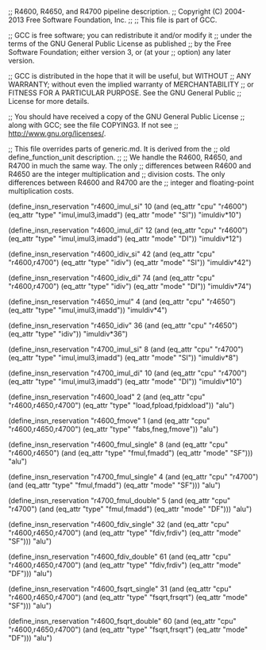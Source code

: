 ;; R4600, R4650, and R4700 pipeline description.
;;   Copyright (C) 2004-2013 Free Software Foundation, Inc.
;;
;; This file is part of GCC.

;; GCC is free software; you can redistribute it and/or modify it
;; under the terms of the GNU General Public License as published
;; by the Free Software Foundation; either version 3, or (at your
;; option) any later version.

;; GCC is distributed in the hope that it will be useful, but WITHOUT
;; ANY WARRANTY; without even the implied warranty of MERCHANTABILITY
;; or FITNESS FOR A PARTICULAR PURPOSE.  See the GNU General Public
;; License for more details.

;; You should have received a copy of the GNU General Public License
;; along with GCC; see the file COPYING3.  If not see
;; <http://www.gnu.org/licenses/>.


;; This file overrides parts of generic.md.  It is derived from the
;; old define_function_unit description.
;;
;; We handle the R4600, R4650, and R4700 in much the same way.  The only
;; differences between R4600 and R4650 are the integer multiplication and
;; division costs. The only differences between R4600 and R4700 are the
;; integer and floating-point multiplication costs.

(define_insn_reservation "r4600_imul_si" 10
  (and (eq_attr "cpu" "r4600")
       (eq_attr "type" "imul,imul3,imadd")
       (eq_attr "mode" "SI"))
  "imuldiv*10")

(define_insn_reservation "r4600_imul_di" 12
  (and (eq_attr "cpu" "r4600")
       (eq_attr "type" "imul,imul3,imadd")
       (eq_attr "mode" "DI"))
  "imuldiv*12")

(define_insn_reservation "r4600_idiv_si" 42
  (and (eq_attr "cpu" "r4600,r4700")
       (eq_attr "type" "idiv")
       (eq_attr "mode" "SI"))
  "imuldiv*42")

(define_insn_reservation "r4600_idiv_di" 74
  (and (eq_attr "cpu" "r4600,r4700")
       (eq_attr "type" "idiv")
       (eq_attr "mode" "DI"))
  "imuldiv*74")


(define_insn_reservation "r4650_imul" 4
  (and (eq_attr "cpu" "r4650")
       (eq_attr "type" "imul,imul3,imadd"))
  "imuldiv*4")

(define_insn_reservation "r4650_idiv" 36
  (and (eq_attr "cpu" "r4650")
       (eq_attr "type" "idiv"))
  "imuldiv*36")


(define_insn_reservation "r4700_imul_si" 8
  (and (eq_attr "cpu" "r4700")
       (eq_attr "type" "imul,imul3,imadd")
       (eq_attr "mode" "SI"))
  "imuldiv*8")

(define_insn_reservation "r4700_imul_di" 10
  (and (eq_attr "cpu" "r4700")
       (eq_attr "type" "imul,imul3,imadd")
       (eq_attr "mode" "DI"))
  "imuldiv*10")


(define_insn_reservation "r4600_load" 2
  (and (eq_attr "cpu" "r4600,r4650,r4700")
       (eq_attr "type" "load,fpload,fpidxload"))
  "alu")

(define_insn_reservation "r4600_fmove" 1
  (and (eq_attr "cpu" "r4600,r4650,r4700")
       (eq_attr "type" "fabs,fneg,fmove"))
  "alu")

(define_insn_reservation "r4600_fmul_single" 8
  (and (eq_attr "cpu" "r4600,r4650")
       (and (eq_attr "type" "fmul,fmadd")
	    (eq_attr "mode" "SF")))
  "alu")


(define_insn_reservation "r4700_fmul_single" 4
  (and (eq_attr "cpu" "r4700")
       (and (eq_attr "type" "fmul,fmadd")
	    (eq_attr "mode" "SF")))
  "alu")

(define_insn_reservation "r4700_fmul_double" 5
  (and (eq_attr "cpu" "r4700")
       (and (eq_attr "type" "fmul,fmadd")
	    (eq_attr "mode" "DF")))
  "alu")


(define_insn_reservation "r4600_fdiv_single" 32
  (and (eq_attr "cpu" "r4600,r4650,r4700")
       (and (eq_attr "type" "fdiv,frdiv")
	    (eq_attr "mode" "SF")))
  "alu")

(define_insn_reservation "r4600_fdiv_double" 61
  (and (eq_attr "cpu" "r4600,r4650,r4700")
       (and (eq_attr "type" "fdiv,frdiv")
	    (eq_attr "mode" "DF")))
  "alu")

(define_insn_reservation "r4600_fsqrt_single" 31
  (and (eq_attr "cpu" "r4600,r4650,r4700")
       (and (eq_attr "type" "fsqrt,frsqrt")
	    (eq_attr "mode" "SF")))
  "alu")

(define_insn_reservation "r4600_fsqrt_double" 60
  (and (eq_attr "cpu" "r4600,r4650,r4700")
       (and (eq_attr "type" "fsqrt,frsqrt")
	    (eq_attr "mode" "DF")))
  "alu")
